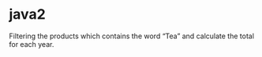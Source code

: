 # java2
Filtering the products which contains the word “Tea” and calculate the total for each year.
